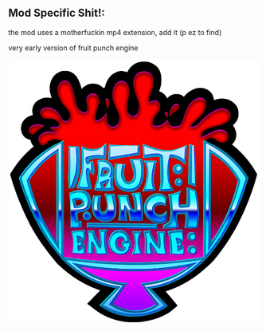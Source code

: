 ## Mod Specific Shit!:

the mod uses a motherfuckin mp4 extension, add it (p ez to find)

very early version of fruit punch engine

![Fruit Punch](https://raw.githubusercontent.com/peakjuggler/mayonnaise-addict-funkin/main/FROOT-PUCNH.png?token=AUVZ6DPQGUNMJGQ7DDHQR2DBYY4DK)

